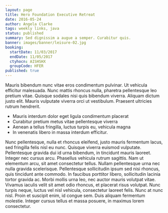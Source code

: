 ```yaml
---
layout: page
title: Hero Foundation Executive Retreat
date: 2016-05-24
author: Angela Clarke
tags: weekly links, java
status: published
summary: Sed dignissim a augue a semper. Curabitur quis.
banner: images/banner/leisure-02.jpg
booking:
  startDate: 11/03/2017
  endDate: 11/05/2017
  ctyhocn: AISHSHX
  groupCode: HFER
published: true
---
```

Mauris bibendum nunc vitae eros condimentum pulvinar. Ut vehicula efficitur malesuada. Nunc mattis rhoncus nulla, pharetra pellentesque leo pretium vitae. Quisque sodales nisi quis bibendum viverra. Aliquam dictum justo elit. Mauris vulputate viverra orci ut vestibulum. Praesent ultricies rutrum hendrerit.

* Mauris interdum dolor eget ligula condimentum placerat
* Curabitur pretium metus vitae pellentesque viverra
* Aenean a tellus fringilla, luctus turpis eu, vehicula magna
* In venenatis libero in massa interdum efficitur.

Nunc pellentesque, nulla et rhoncus eleifend, justo mauris fermentum lacus, sed fringilla felis nisl eu nunc. Quisque viverra euismod vulputate. Pellentesque gravida dui id urna bibendum, in tincidunt mauris laoreet. Integer nec cursus arcu. Phasellus vehicula rutrum sagittis. Nam ut elementum arcu, sit amet consectetur tellus. Nullam pellentesque urna nec nulla gravida scelerisque. Pellentesque sollicitudin ipsum sed nisi rhoncus, quis tincidunt ante commodo. In faucibus porttitor libero, sollicitudin lacinia tortor gravida ac. Morbi mollis urna leo, nec auctor mauris volutpat vitae. Vivamus iaculis velit sit amet odio rhoncus, et placerat risus volutpat. Nunc turpis neque, luctus vel nisl vehicula, consectetur laoreet felis. Nunc at nunc nisl. Proin et suscipit enim, id congue sem. Duis aliquam fermentum molestie. Integer cursus tellus et massa posuere, in maximus lorem consectetur.
